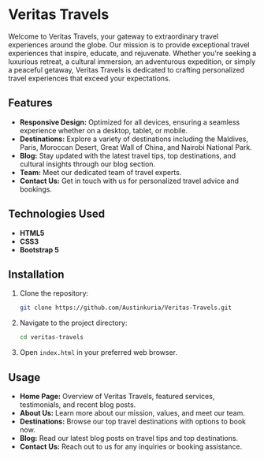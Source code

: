 # Veritas Travels

Welcome to Veritas Travels, your gateway to extraordinary travel experiences around the globe. Our mission is to provide exceptional travel experiences that inspire, educate, and rejuvenate. Whether you're seeking a luxurious retreat, a cultural immersion, an adventurous expedition, or simply a peaceful getaway, Veritas Travels is dedicated to crafting personalized travel experiences that exceed your expectations.

## Features

- **Responsive Design:** Optimized for all devices, ensuring a seamless experience whether on a desktop, tablet, or mobile.
- **Destinations:** Explore a variety of destinations including the Maldives, Paris, Moroccan Desert, Great Wall of China, and Nairobi National Park.
- **Blog:** Stay updated with the latest travel tips, top destinations, and cultural insights through our blog section.
- **Team:** Meet our dedicated team of travel experts.
- **Contact Us:** Get in touch with us for personalized travel advice and bookings.

## Technologies Used

- **HTML5**
- **CSS3**
- **Bootstrap 5**

## Installation

1. Clone the repository:
    ```bash
    git clone https://github.com/Austinkuria/Veritas-Travels.git
    ```
2. Navigate to the project directory:
    ```bash
    cd veritas-travels
    ```
3. Open `index.html` in your preferred web browser.

## Usage

- **Home Page:** Overview of Veritas Travels, featured services, testimonials, and recent blog posts.
- **About Us:** Learn more about our mission, values, and meet our team.
- **Destinations:** Browse our top travel destinations with options to book now.
- **Blog:** Read our latest blog posts on travel tips and top destinations.
- **Contact Us:** Reach out to us for any inquiries or booking assistance.
